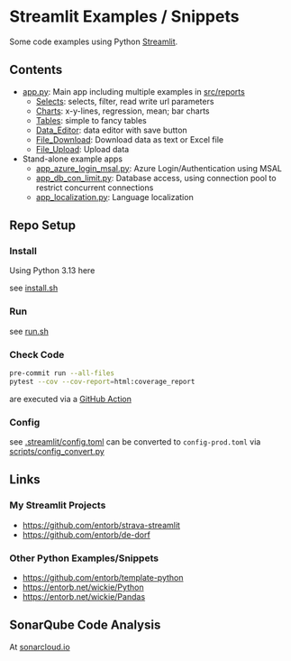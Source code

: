 # Streamlit Examples / Snippets

Some code examples using Python [Streamlit](https://streamlit.io).

## Contents

* [app.py](src/app.py): Main app including multiple examples in [src/reports](src/reports/)
  * [Selects](src/reports/r02_Selects.py): selects, filter, read write url parameters
  * [Charts](src/reports/r03_Charts.py): x-y-lines, regression, mean; bar charts
  * [Tables](src/reports/r04_Tables.py): simple to fancy tables
  * [Data_Editor](src/reports/r05_Data_Editor.py): data editor with save button
  * [File_Download](src/reports/r11_File_Download.py): Download data as text or Excel file
  * [File_Upload](src/reports/r12_File_Upload.py): Upload data
* Stand-alone example apps
  * [app_azure_login_msal.py](src/app_azure_login_msal.py): Azure Login/Authentication using MSAL
  * [app_db_con_limit.py](src/app_db_con_limit.py): Database access, using connection pool to restrict concurrent connections
  * [app_localization.py](src/app_localization.py): Language localization

## Repo Setup

### Install

Using Python 3.13 here

see [install.sh](scripts/install.sh)

### Run

see [run.sh](scripts/run.sh)

### Check Code

```sh
pre-commit run --all-files
pytest --cov --cov-report=html:coverage_report
```

are executed via a [GitHub Action](.github/workflows/check.yml)

### Config

see [.streamlit/config.toml](.streamlit/config.toml)
can be converted to `config-prod.toml` via [scripts/config_convert.py](scripts/config_convert.py)

## Links

### My Streamlit Projects

* <https://github.com/entorb/strava-streamlit>
* <https://github.com/entorb/de-dorf>

### Other Python Examples/Snippets

* <https://github.com/entorb/template-python>
* <https://entorb.net/wickie/Python>
* <https://entorb.net/wickie/Pandas>

## SonarQube Code Analysis

At [sonarcloud.io](https://sonarcloud.io/summary/overall?id=entorb_streamlit-examples&branch=main)
